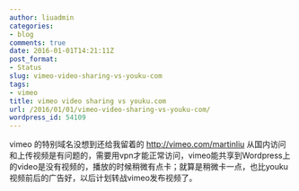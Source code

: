 ```yaml
---
author: liuadmin
categories:
- blog
comments: true
date: 2016-01-01T14:21:11Z
post_format:
- Status
slug: vimeo-video-sharing-vs-youku-com
tags:
- vimeo
title: vimeo video sharing vs youku.com
url: /2016/01/01/vimeo-video-sharing-vs-youku-com/
wordpress_id: 54109
---
```


vimeo 的特别域名没想到还给我留着的 http://vimeo.com/martinliu 从国内访问和上传视频是有问题的，需要用vpn才能正常访问，vimeo能共享到Wordpress上的video是没有视频的，播放的时候稍微有点卡；就算是稍微卡一点，也比youku视频前后的广告好，以后计划转战vimeo发布视频了。
